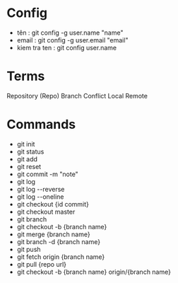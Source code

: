 # Config

- tên : git config -g user.name "name"
- email : git config -g user.email "email"
- kiem tra ten : git config user.name

# Terms

Repository (Repo)
Branch
Conflict <!-- Xung dot-->
Local
Remote

# Commands

- git init <!-- tao git repository -->
- git status <!-- xem trang thai du an thay doi-->
- git add <!-- Chuan bi luu  lai du an-->
- git reset <!-- xoa tat ca nhung thu muc da chon-->
- git commit -m "note" <!--Ghi chu truoc khi luu-->
- git log <!-- Xem cac phien ban commit từ mới đến cũ-->
- git log --reverse <!-- Nguoc lai-->
- git log --oneline <!-- Cac commit dau tien o tren cung -->
- git checkout {id commit} <!-- Quay tro lai commit-->
- git checkout master <!-- Quay tro lai phien ban moi nhat-->
- git branch <!-- Cành mặt định là master -->
- git checkout -b {branch name} <!-- Tao branch mới -->
- git merge {branch name} <!-- Tong hop cac branch-->
- git branch -d {branch name} <!-- Xoa branch-->
- git push <!-- Day tu local len remote-->
- git fetch origin {branch name}
- git pull {repo url}
- git checkout -b {branch name} origin/{branch name}
